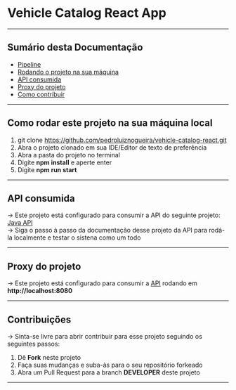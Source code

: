 # Vehicle Catalog React App

<hr>
<h2>Sumário desta Documentação</h2>
<ul>
  <li><a href="#pipeline">Pipeline</a></li>
  <li><a href="#rodando">Rodando o projeto na sua máquina</a></li>
  <li><a href="#cons">API consumida</a></li>
  <li><a href="#proxy">Proxy do projeto</a></li>
  <li><a href="#contr">Como contribuir</a></li>
</ul>
<hr>

<div id="rodando"><div>
   
## Como rodar este projeto na sua máquina local

1. git clone https://github.com/pedroluiznogueira/vehicle-catalog-react.git
2. Abra o projeto clonado em sua IDE/Editor de texto de preferência
3. Abra a pasta do projeto no terminal
4. Digite <b>npm install</b> e aperte enter
5. Digite <b>npm run start</b>
<hr>

<div id="cons"><div>
   
##  API consumida

-> Este projeto está configurado para consumir a API do seguinte projeto:
   <a href="https://github.com/pedroluiznogueira/vehicle-catalog-java">Java API</a><br>
-> Siga o passo à passo da documentação desse projeto da API para rodá-la localmente e testar o sistena como um todo
<hr>
   
<div id="proxy"><div>
   
## Proxy do projeto

-> Este projeto está configurado para consumir a <a href="https://github.com/pedroluiznogueira/sps-node">API</a> rodando em <b>http://localhost:8080</b><br>

<hr>
   
<div id="contr"><div>
   
## Contribuições

-> Sinta-se livre para abrir contribuir para esse projeto seguindo os seguintes passos:

1. Dê <b>Fork</b> neste projeto
2. Faça suas mudanças e suba-às para o seu repositório forkeado
3. Abra um Pull Request para a branch <b>DEVELOPER</b> deste projeto

<hr>
